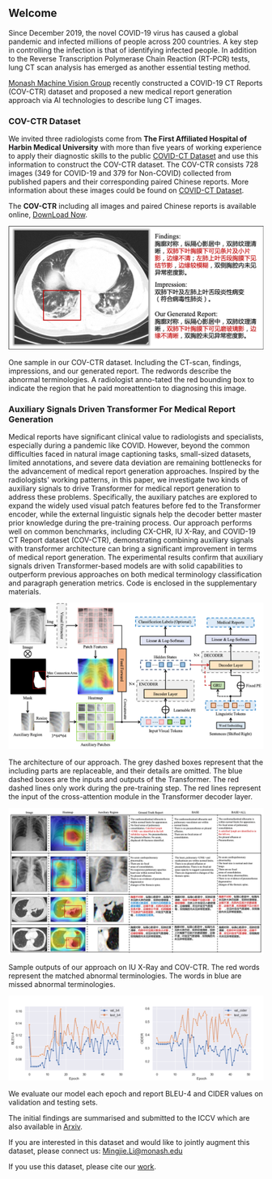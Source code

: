 ## Welcome

Since December 2019, the novel COVID-19 virus has caused a global pandemic and infected millions of people across 200 countries. 
A key step in controlling the infection is that of identifying infected people. 
In addition to the Reverse Transcription Polymerase Chain Reaction (RT-PCR) tests, lung CT scan analysis has emerged as another essential testing method. 


[Monash Machine Vision Group](http://www.mmvg.org/) recently constructed a COVID-19 CT Reports (COV-CTR) dataset and proposed a new medical report generation approach via AI technologies to describe lung CT images.

### COV-CTR Dataset

We invited three radiologists come from **The First Affiliated Hospital of Harbin Medical University** with more than five years of working experience to apply their diagnostic skills to the public [COVID-CT Dataset](https://github.com/UCSD-AI4H/COVID-CT) and use this information to construct the COV-CTR dataset. 
The COV-CTR consists 728 images (349 for COVID-19 and 379 for Non-COVID) collected from published papers and their corresponding paired Chinese reports. 
More information about these images could be found on [COVID-CT Dataset](https://github.com/UCSD-AI4H/COVID-CT).

The **COV-CTR** including all images and paired Chinese reports is available online, 
[DownLoad Now](https://github.com/mlii0117/COV-CTR/tree/master/Datasets).

<img src="imgs/motivate.png"/>

One sample in our COV-CTR dataset. Including the CT-scan,  findings,  impressions,  and  our  generated  report.   The  redwords describe the abnormal terminologies.  A radiologist anno-tated the red bounding box to indicate the region that he paid moreattention to diagnosing this image.


### Auxiliary Signals Driven Transformer For Medical Report Generation

Medical reports have significant clinical value to radiologists and specialists, especially during a pandemic like COVID.
However, beyond the common difficulties faced in natural image captioning tasks, small-sized datasets, limited annotations, and severe data deviation are remaining bottlenecks for the advancement of medical report generation approaches.
Inspired by the radiologists' working patterns, in this paper, we investigate two kinds of auxiliary signals to drive Transformer for medical report generation to address these problems.
Specifically, the auxiliary patches are explored to expand the widely used visual patch features before fed to the Transformer encoder, while the external linguistic signals help the decoder better master prior knowledge during the pre-training process.
Our approach performs well on common benchmarks, including CX-CHR, IU X-Ray, and COVID-19 CT Report dataset (COV-CTR), demonstrating combining auxiliary signals with transformer architecture can bring a significant improvement in terms of medical report generation.
The experimental results confirm that auxiliary signals driven Transformer-based models are with solid capabilities to outperform previous approaches on both medical terminology classification and paragraph generation metrics.
Code is enclosed in the supplementary materials.

<img src="imgs/overview.png"/>

The architecture of our approach. The grey dashed boxes represent that the including parts are replaceable, and their details are omitted. The blue dashed boxes are the inputs and outputs of the Transformer. The red dashed lines only work during the pre-training step. The red lines represent the input of the cross-attention module in the Transformer decoder layer.

<img src="imgs/results.png"/>

Sample outputs of our approach on IU X-Ray and COV-CTR. The red words represent the matched abnormal terminologies. The words in blue are missed abnormal terminologies.

<img src="imgs/metric.png"/>

We evaluate our model each epoch and report BLEU-4 and CIDER values on validation and testing sets.

The initial findings are summarised and submitted to the ICCV which are also available in [Arxiv](https://arxiv.org/abs/2006.03744).

If you are interested in this dataset and would like to jointly augment this dataset, please connect us: Mingjie.Li@monash.edu


If you use this dataset, please cite our [work](https://arxiv.org/abs/2006.03744).
